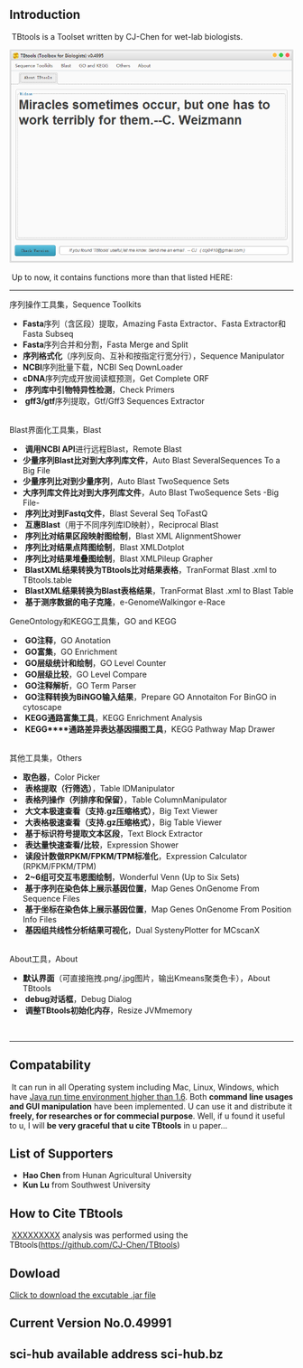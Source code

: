 ## Introduction

​	TBtools is a Toolset written by CJ-Chen for wet-lab biologists. 



![TBtools main panel](./img/main.png)


​	Up to now, it contains functions more than that listed HERE:

------

序列操作工具集，Sequence Toolkits
​	

* **Fasta**序列（含区段）提取，Amazing Fasta Extractor、Fasta Extractor和Fasta Subseq
* **Fasta**序列合并和分割，Fasta Merge and Split
* **序列格式化**（序列反向、互补和按指定行宽分行），Sequence Manipulator
* **NCBI**序列批量下载，NCBI Seq DownLoader
* **cDNA**序列完成开放阅读框预测，Get Complete ORF
* ​ **序列库中引物特异性检测**，Check Primers
* ​ **gff3/gtf**序列提取，Gtf/Gff3 Sequences Extractor

​	
Blast界面化工具集，Blast

* ​ **调用NCBI API**进行远程Blast，Remote Blast
* **少量序列Blast比对到大序列库文件**，Auto Blast SeveralSequences To a Big File
* **少量序列比对到少量序列**，Auto Blast TwoSequence Sets
* **大序列库文件比对到大序列库文件**，Auto Blast TwoSequence Sets -Big File-
* ​ **序列比对到Fastq文件**，Blast Several Seq ToFastQ
* ​ **互惠Blast**（用于不同序列库ID映射），Reciprocal Blast
* ​ **序列比对结果区段映射图绘制**，Blast XML AlignmentShower
* ​ **序列比对结果点阵图绘制**，Blast XMLDotplot
* ​ **序列比对结果堆叠图绘制**，Blast XMLPileup Grapher
* ​ **BlastXML结果转换为TBtools比对结果表格**，TranFormat Blast .xml to TBtools.table
* ​ **BlastXML结果转换为Blast表格结果**，TranFormat Blast .xml to Blast Table
* ​ **基于测序数据的电子克隆**，e-GenomeWalkingor e-Race

GeneOntology和KEGG工具集，GO and KEGG

* ​ **GO注释**，GO Anotation
* ​ **GO富集**，GO Enrichment
* ​ **GO层级统计和绘制**，GO Level Counter
* ​ **GO层级比较**，GO Level Compare
* ​ **GO注释解析**，GO Term Parser
* ​ **GO注释转换为BiNGO输入结果**，Prepare GO Annotaiton For BinGO in cytoscape
* ​ **KEGG通路富集工具**，KEGG Enrichment Analysis
* ​ **KEGG****通路差异表达基因描图工具**，KEGG Pathway Map Drawer

​	
其他工具集，Others
​	

* **取色器**，Color Picker
* ​ **表格提取（行筛选）**，Table IDManipulator
* ​ **表格列操作（列排序和保留）**，Table ColumnManipulator
* ​ **大文本极速查看（支持.gz压缩格式）**，Big Text Viewer
* ​ **大表格极速查看（支持.gz压缩格式）**，Big Table Viewer
* ​ **基于标识符号提取文本区段**，Text Block Extractor
* ​ **表达量快速查看/比较**，Expression Shower
* ​ **读段计数做RPKM/FPKM/TPM标准化**，Expression Calculator (RPKM/FPKM/TPM)
* ​  **2~6组可交互韦恩图绘制**，Wonderful Venn (Up to Six Sets)
* ​ **基于序列在染色体上展示基因位置**，Map Genes OnGenome From Sequence Files
* ​ **基于坐标在染色体上展示基因位置**，Map Genes OnGenome From Position Info Files
* ​ **基因组共线性分析结果可视化**，Dual SystenyPlotter for MCscanX

​	
About工具，About

* ​ **默认界面**（可直接拖拽.png/.jpg图片，输出Kmeans聚类色卡），About TBtools
* ​ **debug对话框**，Debug Dialog
* ​ **调整TBtools初始化内存**，Resize JVMmemory

​	

-----



## Compatability

​	It can run in all Operating system including Mac, Linux, Windows, which have [Java run time environment higher than 1.6](http://www.oracle.com/technetwork/java/javase/downloads/jre8-downloads-2133155.html).  Both **command line usages and GUI manipulation** have been implemented.  U can use it and distribute it **freely, for researches or for commecial purpose**. 
Well, if u found it useful to u, I will **be very graceful that u cite TBtools** in u paper...    



## List of Supporters

* **Hao Chen** from Hunan Agricultural University  
* **Kun Lu** from Southwest University  




## How to Cite TBtools

​	<u>XXXXXXXXX</u> analysis was performed using the TBtools(https://github.com/CJ-Chen/TBtools)



## Dowload

[Click to download the excutable .jar file](https://github.com/CJ-Chen/TBtools/archive/master.zip)



## Current Version No.0.49991



## sci-hub available address sci-hub.bz